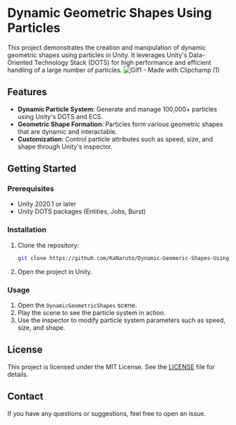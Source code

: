 # Dynamic Geometric Shapes Using Particles

This project demonstrates the creation and manipulation of dynamic geometric shapes using particles in Unity. It leverages Unity's Data-Oriented Technology Stack (DOTS) for high performance and efficient handling of a large number of particles.
![Gif1 - Made with Clipchamp (1)](https://github.com/KaNaruto/Dynamic-Geomeric-Shapes-Using-Particles/assets/121254562/cffd31e4-4fa4-4bfe-b4a7-ba34eb289648)
## Features

- **Dynamic Particle System**: Generate and manage 100,000+ particles using Unity's DOTS and ECS.
- **Geometric Shape Formation**: Particles form various geometric shapes that are dynamic and interactable.
- **Customization**: Control particle attributes such as speed, size, and shape through Unity's inspector.

## Getting Started

### Prerequisites

- Unity 2020.1 or later
- Unity DOTS packages (Entities, Jobs, Burst)

### Installation

1. Clone the repository:
   ```sh
   git clone https://github.com/KaNaruto/Dynamic-Geomeric-Shapes-Using-Particles.git
   ```
2. Open the project in Unity.

### Usage

1. Open the `DynamicGeometricShapes` scene.
2. Play the scene to see the particle system in action.
3. Use the inspector to modify particle system parameters such as speed, size, and shape.


## License

This project is licensed under the MIT License. See the [LICENSE](LICENSE) file for details.

## Contact

If you have any questions or suggestions, feel free to open an issue.

